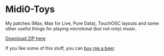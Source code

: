 # Midi0-Toys

My patches (Max, Max for Live, Pure Data), TouchOSC layouts and some other useful things for playing microtonal (but not only) music.

[Download ZIP here](https://github.com/Omega9/Midi0-Toys/archive/master.zip)

If you like some of this stuff, you can [buy me a beer](https://omega9.web.app/donation/).
